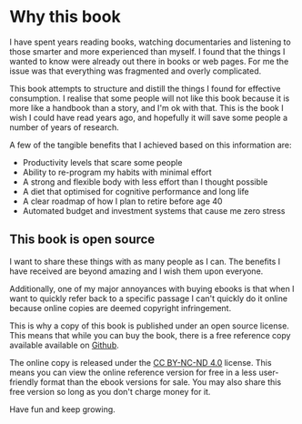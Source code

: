 # Why this book

I have spent years reading books, watching documentaries and listening to those smarter and more experienced than myself. I found that the things I wanted to know were already out there in books or web pages. For me the issue was that everything was fragmented and overly complicated.

This book attempts to structure and distill the things I found for effective consumption. I realise that some people will not like this book because it is more like a handbook than a story, and I'm ok with that. This is the book I wish I could have read years ago, and hopefully it will save some people a number of years of research.

A few of the tangible benefits that I achieved based on this information are:

- Productivity levels that scare some people
- Ability to re-program my habits with minimal effort
- A strong and flexible body with less effort than I thought possible
- A diet that optimised for cognitive performance and long life
- A clear roadmap of how I plan to retire before age 40
- Automated budget and investment systems that cause me zero stress

## This book is open source

I want to share these things with as many people as I can. The benefits I have received are beyond amazing and I wish them upon everyone.

Additionally, one of my major annoyances with buying ebooks is that when I want to quickly refer back to a specific passage I can't quickly do it online because online copies are deemed copyright infringement.

This is why a copy of this book is published under an open source license. This means that while you can buy the book, there is a free reference copy available  available on [Github](https://github.com/actuallymentor/immortal-millionaire/).

The online copy is released under the [CC BY-NC-ND 4.0](https://creativecommons.org/licenses/by-nc-nd/4.0/) license. This means you can view the online reference version for free in a less user-friendly format than the ebook versions for sale. You may also share this free version so long as you don't charge money for it.

Have fun and keep growing.
